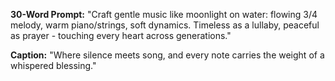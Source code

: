 **30-Word Prompt:**
"Craft gentle music like moonlight on water: flowing 3/4 melody, warm piano/strings, soft dynamics. Timeless as a lullaby, peaceful as prayer - touching every heart across generations."

**Caption:**
"Where silence meets song, and every note carries the weight of a whispered blessing."

